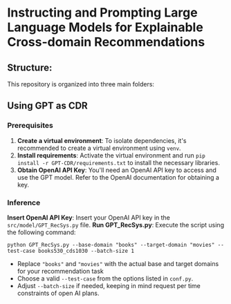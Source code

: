 # Instructing and Prompting Large Language Models for Explainable Cross-domain Recommendations

## Structure:
This repository is organized into three main folders:



## Using GPT as CDR
### Prerequisites
1. **Create a virtual environment**: To isolate dependencies, it's recommended to create a virtual environment using `venv`.
2. **Install requirements**: Activate the virtual environment and run `pip install -r GPT-CDR/requirements.txt` to install the necessary libraries.
3. **Obtain OpenAI API Key**: You'll need an OpenAI API key to access and use the GPT model. Refer to the OpenAI documentation for obtaining a key.

### Inference
**Insert OpenAI API Key**: Insert your OpenAI API key in the `src/model/GPT_RecSys.py` file.
**Run GPT_RecSys.py**: Execute the script using the following command:
```
python GPT_RecSys.py --base-domain "books" --target-domain "movies" --test-case books530_cds1030 --batch-size 1
```
- Replace `"books"` and `"movies"` with the actual base and target domains for your recommendation task
- Choose a valid `--test-case` from the options listed in `conf.py`. 
- Adjust `--batch-size` if needed, keeping in mind request per time constraints of open AI plans.